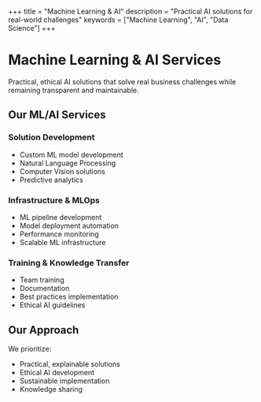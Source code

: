 +++
title = "Machine Learning & AI"
description = "Practical AI solutions for real-world challenges"
keywords = ["Machine Learning", "AI", "Data Science"]
+++

# Machine Learning & AI Services

Practical, ethical AI solutions that solve real business challenges while remaining transparent and maintainable.

## Our ML/AI Services

### Solution Development

- Custom ML model development
- Natural Language Processing
- Computer Vision solutions
- Predictive analytics

### Infrastructure & MLOps

- ML pipeline development
- Model deployment automation
- Performance monitoring
- Scalable ML infrastructure

### Training & Knowledge Transfer

- Team training
- Documentation
- Best practices implementation
- Ethical AI guidelines

## Our Approach

We prioritize:

- Practical, explainable solutions
- Ethical AI development
- Sustainable implementation
- Knowledge sharing
